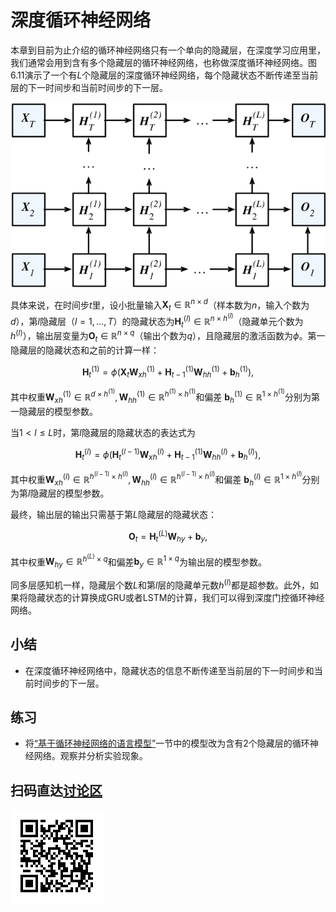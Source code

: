 # 深度循环神经网络

本章到目前为止介绍的循环神经网络只有一个单向的隐藏层，在深度学习应用里，我们通常会用到含有多个隐藏层的循环神经网络，也称做深度循环神经网络。图6.11演示了一个有$L$个隐藏层的深度循环神经网络，每个隐藏状态不断传递至当前层的下一时间步和当前时间步的下一层。

![深度循环神经网络的架构。](../img/deep-rnn.svg)


具体来说，在时间步$t$里，设小批量输入$\boldsymbol{X}_t \in \mathbb{R}^{n \times d}$（样本数为$n$，输入个数为$d$），第$l$隐藏层（$l=1,\ldots,T$）的隐藏状态为$\boldsymbol{H}_t^{(l)}  \in \mathbb{R}^{n \times h^{(l)}}$（隐藏单元个数为$h^{(l)}$），输出层变量为$\boldsymbol{O}_t \in \mathbb{R}^{n \times q}$（输出个数为$q$），且隐藏层的激活函数为$\phi$。第一隐藏层的隐藏状态和之前的计算一样：

$$\boldsymbol{H}_t^{(1)} = \phi(\boldsymbol{X}_t \boldsymbol{W}_{xh}^{(1)} + \boldsymbol{H}_{t-1}^{(1)} \boldsymbol{W}_{hh}^{(1)}  + \boldsymbol{b}_h^{(1)}),$$


其中权重$\boldsymbol{W}_{xh}^{(1)} \in \mathbb{R}^{d \times h^{(1)}}, \boldsymbol{W}_{hh}^{(1)} \in \mathbb{R}^{h^{(1)} \times h^{(1)}}$和偏差 $\boldsymbol{b}_h^{(1)} \in \mathbb{R}^{1 \times h^{(1)}}$分别为第一隐藏层的模型参数。

当$1 < l \leq L$时，第$l$隐藏层的隐藏状态的表达式为

$$\boldsymbol{H}_t^{(l)} = \phi(\boldsymbol{H}_t^{(l-1)} \boldsymbol{W}_{xh}^{(l)} + \boldsymbol{H}_{t-1}^{(1)} \boldsymbol{W}_{hh}^{(l)}  + \boldsymbol{b}_h^{(l)}),$$


其中权重$\boldsymbol{W}_{xh}^{(l)} \in \mathbb{R}^{h^{(l-1)} \times h^{(l)}}, \boldsymbol{W}_{hh}^{(l)} \in \mathbb{R}^{h^{(l-1)} \times h^{(l)}}$和偏差 $\boldsymbol{b}_h^{(l)} \in \mathbb{R}^{1 \times h^{(l)}}$分别为第$l$隐藏层的模型参数。

最终，输出层的输出只需基于第$L$隐藏层的隐藏状态：

$$\boldsymbol{O}_t = \boldsymbol{H}_t^{(L)} \boldsymbol{W}_{hy} + \boldsymbol{b}_y,$$

其中权重$\boldsymbol{W}_{hy} \in \mathbb{R}^{h^{(L)} \times q}$和偏差$\boldsymbol{b}_y \in \mathbb{R}^{1 \times q}$为输出层的模型参数。

同多层感知机一样，隐藏层个数$L$和第$l$层的隐藏单元数$h^{(l)}$都是超参数。此外，如果将隐藏状态的计算换成GRU或者LSTM的计算，我们可以得到深度门控循环神经网络。

## 小结

* 在深度循环神经网络中，隐藏状态的信息不断传递至当前层的下一时间步和当前时间步的下一层。


## 练习

* 将[“基于循环神经网络的语言模型”](rnn-lang-model.md)一节中的模型改为含有2个隐藏层的循环神经网络。观察并分析实验现象。


## 扫码直达[讨论区](https://discuss.gluon.ai/t/topic/6730)

![](../img/qr_deep-rnn.svg)
